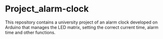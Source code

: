 # Project_alarm-clock
This repository contains a university project of an alarm clock developed on Arduino that manages the LED matrix, setting the correct current time, alarm time and other functions.
